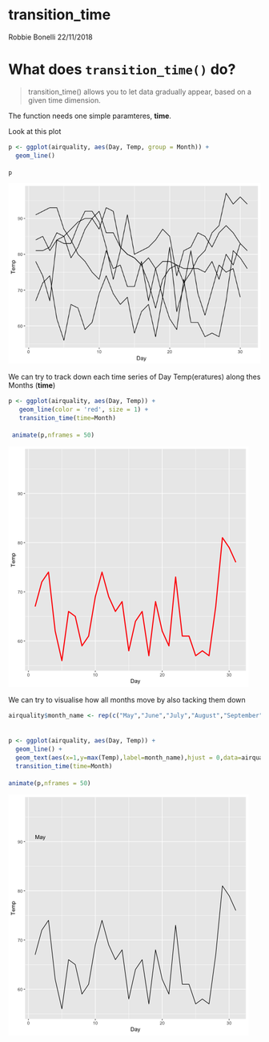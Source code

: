 transition\_time
================
Robbie Bonelli
22/11/2018

What does `transition_time()` do?
=================================

> transition\_time() allows you to let data gradually appear, based on a given time dimension.

The function needs one simple paramteres, **time**.

Look at this plot

``` r
p <- ggplot(airquality, aes(Day, Temp, group = Month)) +
  geom_line()

p
```

![](transition_time_files/figure-markdown_github/unnamed-chunk-1-1.png)

We can try to track down each time series of Day Temp(eratures) along thes Months (**time**)

``` r
p <- ggplot(airquality, aes(Day, Temp)) +
   geom_line(color = 'red', size = 1) +
   transition_time(time=Month)
 
 animate(p,nframes = 50)
```

![](transition_time_files/figure-markdown_github/unnamed-chunk-2-1.gif)

We can try to visualise how all months move by also tacking them down

``` r
airquality$month_name <- rep(c("May","June","July","August","September"),c(31, 30, 31 ,31 ,30 ))


p <- ggplot(airquality, aes(Day, Temp)) +
  geom_line() +
  geom_text(aes(x=1,y=max(Temp),label=month_name),hjust = 0,data=airquality[airquality$Day==1,])+
  transition_time(time=Month)

animate(p,nframes = 50)
```

![](transition_time_files/figure-markdown_github/unnamed-chunk-3-1.gif)

